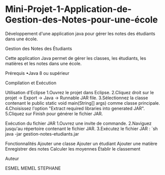 # Mini-Projet-1-Application-de-Gestion-des-Notes-pour-une-école
Développement d'une application java pour gérer les notes des étudiants dans une école.

Gestion des Notes des Étudiants

Cette application Java permet de gérer les classes, les étudiants, les matières et les notes dans une école.

Prérequis
•Java 8 ou supérieur

Compilation et Exécution

Utilisation d'Eclipse
1.Ouvrez le projet dans Eclipse.
2.Cliquez droit sur le projet -> Export -> Java -> Runnable JAR file.
3.Sélectionnez la classe contenant le public static void main(String[] args) comme classe principale.
4.Choisissez l'option "Extract required libraries into generated JAR".
5.Cliquez sur Finish pour générer le fichier JAR.

Exécution du fichier JAR
1.Ouvrez une invite de commande.
2.Naviguez jusqu'au répertoire contenant le fichier JAR.
3.Exécutez le fichier JAR : `sh java -jar gestion-notes-etudiants.jar

Fonctionnalités
Ajouter une classe
Ajouter un étudiant
Ajouter une matière
Enregistrer des notes
Calculer les moyennes
Établir le classement

Auteur

ESMEL MEMEL STEPHANE
